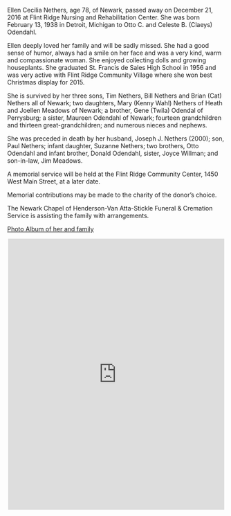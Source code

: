 Ellen Cecilia Nethers, age 78, of Newark, passed away on December 21, 2016 at Flint Ridge Nursing and Rehabilitation Center. She was born February 13, 1938 in Detroit, Michigan to Otto C. and Celeste B. (Claeys) Odendahl.

Ellen deeply loved her family and will be sadly missed. She had a good sense of humor, always had a smile on her face and was a very kind, warm and compassionate woman. She enjoyed collecting dolls and growing houseplants. She graduated St. Francis de Sales High School in 1956 and was very active with Flint Ridge Community Village where she won best Christmas display for 2015.

 She is survived by her three sons, Tim Nethers, Bill Nethers and Brian (Cat) Nethers all of Newark; two daughters, Mary (Kenny Wahl) Nethers of Heath and Joellen Meadows of Newark; a brother, Gene (Twila) Odendal of Perrysburg; a sister, Maureen Odendahl of Newark; fourteen grandchildren and  thirteen great-grandchildren; and numerous nieces and nephews.

She was preceded in death by her husband, Joseph J. Nethers (2000); son, Paul Nethers; infant daughter, Suzanne Nethers; two brothers, Otto Odendahl and infant brother, Donald Odendahl, sister, Joyce Willman; and son-in-law, Jim Meadows.

A memorial service will be held at the Flint Ridge Community Center, 1450 West Main Street, at a later date.

Memorial contributions may be made to the charity of the donor’s choice.

The Newark Chapel of Henderson-Van Atta-Stickle Funeral & Cremation Service is assisting the family with arrangements.

[Photo Album of her and family](https://www.facebook.com/media/set/?set=a.1177551935615195&type=1&l=cf45ad1b96)

<center>
<dl><iframe src="https://www.facebook.com/plugins/post.php?href=https%3A%2F%2Fwww.facebook.com%2Fterrence.drumm%2Fposts%2F10154780290602889&width=500" width="500" height="626" style="border:none;overflow:hidden" scrolling="no" frameborder="0" allowTransparency="true"></iframe></dl>
</center>
